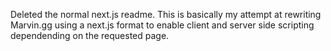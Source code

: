 Deleted the normal next.js readme. This is basically my attempt at rewriting Marvin.gg using a next.js format to enable client and server side scripting dependending on the requested page.
